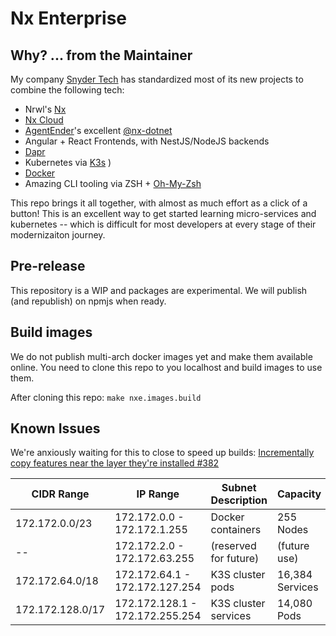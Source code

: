 # Nx Enterprise

## Why? ... from the Maintainer

My company [Snyder Tech](https://snyder.tech) has standardized most of its new projects to combine the following tech:

- Nrwl's [Nx](https://nx.dev)
- [Nx Cloud](https://nx.app/)
- [AgentEnder](https://github.com/AgentEnder)'s excellent [@nx-dotnet](https://www.nx-dotnet.com/)
- Angular + React Frontends, with NestJS/NodeJS backends
- [Dapr](https://dapr.io/)
- Kubernetes via [K3s](https://k3s.io/)
  )
- [Docker](https://www.docker.com/)
- Amazing CLI tooling via ZSH + [Oh-My-Zsh](https://ohmyz.sh/)

This repo brings it all together, with almost as much effort as a click of a button! This is an excellent way to get started learning micro-services and kubernetes -- which is difficult for most developers at every stage of their modernizaiton journey.

## Pre-release

This repository is a WIP and packages are experimental. We will publish (and republish) on npmjs when ready.

## Build images

We do not publish multi-arch docker images yet and make them available online. You need to clone this repo to you localhost and build images to use them.

After cloning this repo: `make nxe.images.build`

## Known Issues

We're anxiously waiting for this to close to speed up builds: [Incrementally copy features near the layer they're installed #382](https://github.com/devcontainers/cli/pull/382)


| CIDR Range       | IP Range                        | Subnet Description    | Capacity        |
| ---------------- | ------------------------------- | --------------------- | --------------- |
| 172.172.0.0/23   | 172.172.0.0 - 172.172.1.255     | Docker containers     | 255 Nodes       |
| --               | 172.172.2.0 - 172.172.63.255    | (reserved for future) | (future use)    |
| 172.172.64.0/18  | 172.172.64.1 - 172.172.127.254  | K3S cluster pods      | 16,384 Services |
| 172.172.128.0/17 | 172.172.128.1 - 172.172.255.254 | K3S cluster services  | 14,080 Pods     |
